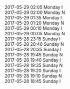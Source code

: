 2017-05-29 02:05 Monday  I  
2017-05-29 02:00 Monday  N  
2017-05-29 01:35 Monday  I  
2017-05-29 01:20 Monday  N  
2017-05-29 00:10 Monday  I  
2017-05-29 00:05 Monday  N  
2017-05-28 23:15 Sunday  I  
2017-05-28 20:40 Sunday  N  
2017-05-28 20:35 Sunday  I  
2017-05-28 19:45 Sunday  N  
2017-05-28 19:40 Sunday  I  
2017-05-28 19:35 Sunday  N  
2017-05-28 19:20 Sunday  I  
2017-05-28 19:10 Sunday  N  
2017-05-28 18:45 Sunday  I  
